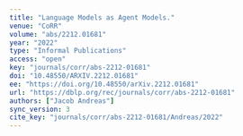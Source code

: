```yaml
---
title: "Language Models as Agent Models."
venue: "CoRR"
volume: "abs/2212.01681"
year: "2022"
type: "Informal Publications"
access: "open"
key: "journals/corr/abs-2212-01681"
doi: "10.48550/ARXIV.2212.01681"
ee: "https://doi.org/10.48550/arXiv.2212.01681"
url: "https://dblp.org/rec/journals/corr/abs-2212-01681"
authors: ["Jacob Andreas"]
sync_version: 3
cite_key: "journals/corr/abs-2212-01681/Andreas/2022"
---
```

